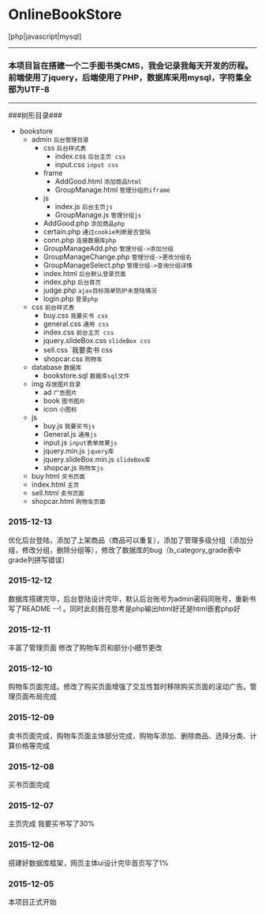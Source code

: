 # OnlineBookStore

[php|javascript|mysql]

---
### 本项目旨在搭建一个二手图书类CMS，我会记录我每天开发的历程。前端使用了jquery，后端使用了PHP，数据库采用mysql，字符集全部为UTF-8 ###
---
###树形目录###
* bookstore
    * admin `后台管理目录`
        * css `后台样式表`
            * index.css `后台主页 css`
            * input.css `input css`
        * frame
            * AddGood.html `添加商品html`
            * GroupManage.html `管理分组的iframe`
        * js
            * index.js `后台主页js`
            * GroupManage.js `管理分组js`
        * AddGood.php `添加商品php`
        * certain.php `通过cookie判断是否登陆`
        * conn.php `连接数据库php`
        * GroupManageAdd.php `管理分组->添加分组`
        * GroupManageChange.php `管理分组->更改分组名`
        * GroupManageSelect.php `管理分组->查询分组详情`
        * index.html `后台默认登录页面`
        * index.php `后台首页`
        * judge.php `ajax目标简单防护未登陆情况`
        * login.php `登录php`
    * css `前台样式表`
        * buy.css  `我要买书 css`
        * general.css `通用 css`
        * index.css `前台主页 css`
        * jquery.slideBox.css `slideBox css`
        * sell.css `我要卖书 css
        * shopcar.css `购物车`
    * database `数据库`
        * bookstore.sql `数据库sql文件`
    * img `存放图片目录`
        * ad `广告图片`
        * book `图书图片`
        * icon `小图标`
    * js 
        * buy.js `我要买书js`
        * General.js `通用js`
        * input.js `input表单效果js`
        * jquery.min.js `jquery库`
        * jquery.slideBox.min.js `slideBox库`
        * shopcar.js `购物车js`
    * buy.html `买书页面`
    * index.html `主页`
    * sell.html `卖书页面`
    * shopcar.html `购物车页面`
### 2015-12-13 ###
优化后台登陆，添加了上架商品（商品可以重复），添加了管理多级分组（添加分组，修改分组，删除分组等），修改了数据库的bug（b_category_grade表中grade列拼写错误）
### 2015-12-12 ###
 数据库搭建完毕，后台登陆设计完毕，默认后台账号为admin密码同账号，重新书写了README --!
 。同时此刻我在思考是php输出html好还是html嵌套php好
### 2015-12-11 ###
 丰富了管理页面  修改了购物车页和部分小细节更改
### 2015-12-10 ###
 购物车页面完成。修改了购买页面增强了交互性暂时移除购买页面的滚动广告。管理页面布局完成  
### 2015-12-09 ###
  卖书页面完成，购物车页面主体部分完成，购物车添加、删除商品、选择分类、计算价格等完成  
### 2015-12-08 ###
  买书页面完成   
### 2015-12-07 ###
  主页完成 我要买书写了30%  
### 2015-12-06 ###
  搭建好数据库框架，网页主体ui设计完毕首页写了1%  
### 2015-12-05 ###
  本项目正式开始  

